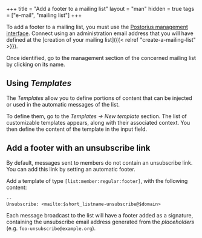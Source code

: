 +++
title = "Add a footer to a mailing list"
layout = "man"
hidden = true
tags = ["e-mail", "mailing list"]
+++

To add a footer to a mailing list, you must use the [Postorius management interface](https://mailman.alwaysdata.com/). Connect using an administration email address that you will have defined at the [creation of your mailing list]({{< relref "create-a-mailing-list" >}}).

Once identified, go to the management section of the concerned mailing list by clicking on its name.

## Using *Templates*

The *Templates* allow you to define portions of content that can be injected or used in the automatic messages of the list.

To define them, go to the *Templates → New template* section. The list of customizable templates appears, along with their associated context. You then define the content of the template in the input field.

## Add a footer with an unsubscribe link

By default, messages sent to members do not contain an unsubscribe link. You can add this link by setting an automatic footer.

Add a template of type `[list:member:regular:footer]`, with the following content:

```txt
--
Unsubscribe: <mailto:$short_listname-unsubscribe@$domain>
```

Each message broadcast to the list will have a footer added as a signature, containing the unsubscribe email address generated from the *placeholders* (e.g. `foo-unsubscribe@example.org`).
